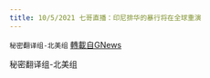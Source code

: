 ```yaml
---
title: 10/5/2021 七哥直播：印尼排华的暴行将在全球重演
---
```

`秘密翻译组-北美组` [轉載自GNews](https://gnews.org/zh-hans/1575920/)

秘密翻译组-北美组
